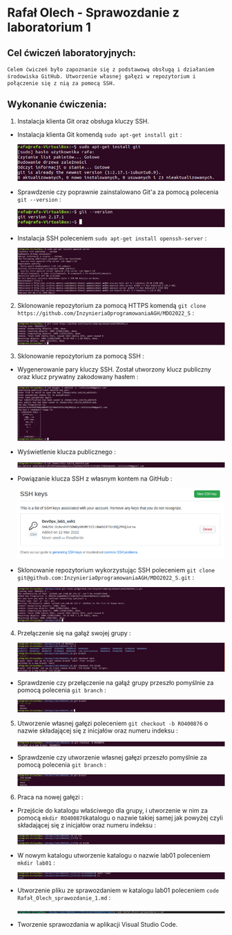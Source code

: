 # Rafał Olech - Sprawozdanie z laboratorium 1

## Cel ćwiczeń laboratoryjnych:

    Celem ćwiczeń było zapoznanie się z podstawową obsługą i działaniem środowiska GitHub. Utworzenie własnej gałęzi w repozytorium i połączenie się z nią za pomocą SSH.

## Wykonanie ćwiczenia:

1. Instalacja klienta Git oraz obsługa kluczy SSH.

 * Instalacja klienta Git komendą `sudo apt-get install git` :

    ![img](DevOps_lab1_ss1.png)

 * Sprawdzenie czy poprawnie zainstalowano Git'a za pomocą polecenia `git --version` :

     ![img](DevOps_lab1_ss2.png)

 * Instalacja SSH poleceniem `sudo apt-get install openssh-server` :

     ![img](DevOps_lab1_ss3.png)


2. Sklonowanie repozytorium za pomocą HTTPS komendą `git clone https://github.com/InzynieriaOprogramowaniaAGH/MDO2022_S` :

    ![img](DevOps_lab1_ss4.png)


3. Sklonowanie repozytorium za pomocą SSH :

 * Wygenerowanie pary kluczy SSH. Został utworzony klucz publiczny oraz klucz prywatny zakodowany hasłem :

    ![img](DevOps_lab1_ss5.png)

 * Wyświetlenie klucza publicznego :

    ![img](DevOps_lab1_ss8.png)


 * Powiązanie klucza SSH z własnym kontem na GitHub :

    ![img](DevOps_lab1_ss7.png)

 * Sklonowanie repozytorium wykorzystując SSH poleceniem `git clone git@github.com:InzynieriaOprogramowaniaAGH/MDO2022_S.git` :

    ![img](DevOps_lab1_ss9.png)


4. Przełączenie się na gałąź swojej grupy :

    ![img](DevOps_lab1_ss12.png)

 * Sprawdzenie czy przełączenie na gałąź grupy przeszło pomyślnie za pomocą polecenia `git branch` :

    ![img](DevOps_lab1_ss13.png)


5. Utworzenie własnej gałęzi poleceniem `git checkout -b RO400876` o nazwie składającej się z inicjałów oraz numeru indeksu :

    ![img](DevOps_lab1_ss15.png)

 * Sprawdzenie czy utworzenie własnej gałęzi przeszło pomyślnie za pomocą polecenia `git branch` :

    ![img](DevOps_lab1_ss16.png)


6. Praca na nowej gałęzi :

 * Przejście do katalogu właściwego dla grupy, i utworzenie w nim za pomocą `mkdir RO400876`katalogu o nazwie takiej samej jak powyżej czyli składającej się z inicjałów oraz numeru indeksu :

    ![img](DevOps_lab1_ss17.png)

 * W nowym katalogu utworzenie katalogu o nazwie lab01 poleceniem `mkdir lab01` :

    ![img](DevOps_lab1_ss18.png)

 * Utworzenie pliku ze sprawozdaniem w katalogu lab01 poleceniem `code Rafał_Olech_sprawozdanie_1.md` :

    ![img](DevOps_lab1_ss19.png)

 * Tworzenie sprawozdania w aplikacji Visual Studio Code.
 
    





















